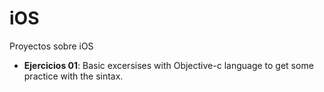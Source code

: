 # iOS
Proyectos sobre iOS


- **Ejercicios 01**: Basic excersises with Objective-c language to get some practice with the sintax.
